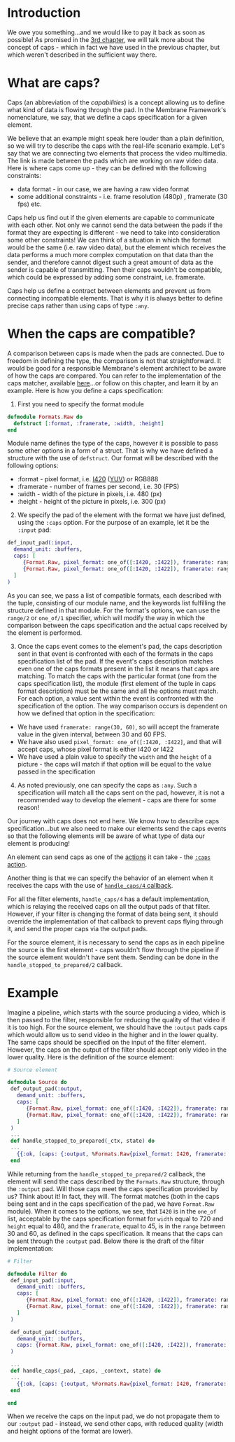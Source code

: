 # Introduction
We owe you something...and we would like to pay it back as soon as possible!
As promised in the [3rd chapter](3_Source.md), we will talk more about the concept of caps - which in fact we have used in the previous chapter, but which weren't described in the sufficient way there.
# What are caps?
Caps (an abbreviation of the *capabilities*) is a concept allowing us to define what kind of data is flowing through the pad. 
In the Membrane Framework's nomenclature, we say, that we define a caps specification for a given element.

We believe that an example might speak here louder than a plain definition, so we will try to describe the caps with the real-life scenario example.
Let's say that we are connecting two elements that process the video multimedia.
The link is made between the pads which are working on raw video data.
Here is where caps come up - they can be defined with the following constraints:
+ data format - in our case, we are having a raw video format
+ some additional constraints - i.e. frame resolution (480p) , framerate (30 fps) etc.

Caps help us find out if the given elements are capable to communicate with each other. Not only we cannot send the data between the pads if the format they are expecting is different - we need to take into consideration some other constraints! We can think of a situation in which the format would be the same (i.e. raw video data), but the element which receives the data performs a much more complex computation on that data than the sender, and therefore cannot digest such a great amount of data as the sender is capable of transmitting. Then their caps wouldn't be compatible, which could be expressed by adding some constraint, i.e. framerate.

Caps help us define a contract between elements and prevent us from connecting incompatible elements. That is why it is always better to define precise caps rather than using caps of type `:any`.

# When the caps are compatible?
A comparison between caps is made when the pads are connected. Due to freedom in defining the type, the comparison is not that straightforward. It would be good for a responsible Membrane's element architect to be aware of how the caps are compared. You can refer to the implementation of the caps matcher, available [here](https://github.com/membraneframework/membrane_core/blob/82d6162e3df94cd9abc508c58bc0267367b02d58/lib/membrane/caps/matcher.ex#L124)...or follow on this chapter, and learn it by an example.
Here is how you define a caps specification:
1. First you need to specify the format module
 ``` Elixir
 defmodule Formats.Raw do
   defstruct [:format, :framerate, :width, :height]
 end
 ```
 Module name defines the type of the caps, however it is possible to pass some other options in a form of a struct. That is why we have defined a structure with the use of `defstruct`. Our format will be described with the following options:
 + :format - pixel format, i.e. [I420](https://en.wikipedia.org/wiki/Chroma_subsampling) ([YUV](https://en.wikipedia.org/wiki/YUV)) or RGB888
 + :framerate - number of frames per second, i.e. 30 (FPS)
 + :width - width of the picture in pixels, i.e. 480 (px)
 + :height - height of the picture in pixels, i.e. 300 (px)
2. We specify the pad of the element with the format we have just defined, using the `:caps` option. For the purpose of an example, let it be the `:input` pad:
 ```Elixir
 def_input_pad(:input, 
   demand_unit: :buffers, 
   caps: [
      {Format.Raw, pixel_format: one_of([:I420, :I422]), framerate: range(30, 60), width: 480, height: 300},
      {Format.Raw, pixel_format: one_of([:I420, :I422]), framerate: range(30, 60), width: 720, height: 480}
   ]
 )
 ```
 As you can see, we pass a list of compatible formats, each described with the tuple, consisting of our module name, and the keywords list fulfilling the 
 structure defined in that module. For the format's options, we can use the `range/2` or `one_of/1` specifier, which will modify the way in which the comparison between the caps specification and the actual caps received by the element is performed.

3. Once the caps event comes to the element's pad, the caps description sent in that event is confronted with each of the formats in the caps specification list of the pad.  If the event's caps description matches even one of the caps formats present in the list it means that caps are matching.
To match the caps with the particular format (one from the caps specification list), the module (first element of the tuple in caps format description) must be the same and all the options must match. For each option, a value sent within the event is confronted with the specification of the option. The way comparison occurs is dependent on how we defined that option in the specification:
 + We have used `framerate: range(30, 60)`, so will accept the framerate value in the given interval, between 30 and 60 FPS.
 + We have also used `pixel_format: one_of([:I420, :I422]`, and that will accept caps, whose pixel format is either I420 or I422
 + We have used a plain value to specify the `width` and the `height` of a picture - the caps will match if that option will be equal to the value passed in the specification 
4. As noted previously, one can specify the caps as `:any`. Such a specification will match all the caps sent on the pad, however, it is not a recommended way to develop the element - caps are there for some reason!

Our journey with caps does not end here. We know how to describe caps specification...but we also need to make our elements send the caps events so that the following elements will be aware of what type of data our element is producing!

An element can send caps as one of the [actions](https://hexdocs.pm/membrane_core/Membrane.Element.Action.html) it can take - the [`:caps` action](https://hexdocs.pm/membrane_core/Membrane.Element.Action.html#t:caps_t/0).

Another thing is that we can specify the behavior of an element when it receives the caps with the use of [`handle_caps/4` callback](https://hexdocs.pm/membrane_core/Membrane.Element.WithInputPads.html#c:handle_caps/4).

For all the filter elements, `handle_caps/4` has a default implementation, which is relaying the received caps on all the output pads of that filter.
However, if your filter is changing the format of data being sent, it should override the implementation of that callback to prevent caps flying through it, and send the proper caps via the output pads. 

For the source element, it is necessary to send the caps as in each pipeline the source is the first element - caps wouldn't flow through the pipeline if the source element wouldn't have sent them. Sending can be done in the `handle_stopped_to_prepared/2` callback.
# Example
Imagine a pipeline, which starts with the source producing a video, which is then passed to the filter, responsible for reducing the quality of that video if it is too high.
For the source element, we should have the `:output` pads caps which would allow us to send video in the higher and in the lower quality. The same caps should be specified on the input of the filter element. However, the caps on the output of the filter should accept only video in the lower quality.
Here is the definition of the source element:
```Elixir
# Source element

defmodule Source do
 def_output_pad(:output, 
   demand_unit: :buffers, 
   caps: [
      {Format.Raw, pixel_format: one_of([:I420, :I422]), framerate: range(30, 60), width: 480, height: 300},
      {Format.Raw, pixel_format: one_of([:I420, :I422]), framerate: range(30, 60), width: 720, height: 480}
   ]
 )
 ...
 def handle_stopped_to_prepared(_ctx, state) do
 ...
   {{:ok, [caps: {:output, %Formats.Raw{pixel_format: I420, framerate: 45, width: 720, height: 300}}]}, state}
 end
```
While returning from the `handle_stopped_to_prepared/2` callback, the element will send the caps described by the `Formats.Raw` structure, through the `:output` pad.
Will those caps meet the caps specification provided by us? Think about it!
In fact, they will. The format matches (both in the caps being sent and in the caps specification of the pad, we have `Format.Raw` module). When it comes to the options, we see, that `I420` is in the `one_of` list, acceptable by the caps specification format for `width` equal to 720 and `height` equal to 480, and the `framerate`, equal to 45, is in the `range` between 30 and 60, as defined in the caps specification.
It means that the caps can be sent through the `:output` pad. 
Below there is the draft of the filter implementation:
```Elixir
# Filter

defmodule Filter do
 def_input_pad(:input, 
   demand_unit: :buffers, 
   caps: [
      {Format.Raw, pixel_format: one_of([:I420, :I422]), framerate: range(30, 60), width: 480, height: 300},
      {Format.Raw, pixel_format: one_of([:I420, :I422]), framerate: range(30, 60), width: 720, height: 480}
   ]
 )

 def_output_pad(:output, 
   demand_unit: :buffers, 
   caps: {Format.Raw, pixel_format: one_of([:I420, :I422]), framerate: range(30, 60), width: 480, height: 300},
 )

 ...
 def handle_caps(_pad, _caps, _context, state) do
 ...
   {{:ok, [caps: {:output, %Formats.Raw{pixel_format: I420, framerate: 60, width: 480, height:300}}]}, state}
 end

end
```

When we receive the caps on the input pad, we do not propagate them to our `:output` pad - instead, we send other caps, with reduced quality (width and height options of the format are lower).